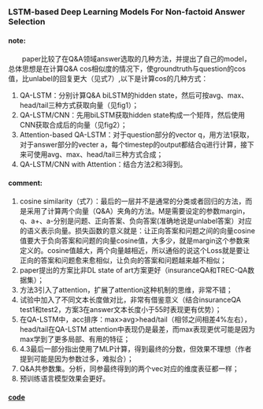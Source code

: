 ### LSTM-based Deep Learning Models For Non-factoid Answer Selection

#### note:
&emsp;&emsp;paper比较了在Q&A领域answer选取的几种方法，并提出了自己的model，总体思想是在计算Q&A cos相似度的情况下，使groundtruth与question的cos值，比unlabel的回复更大（见式7）,以下是计算cos的几种方式：
  
  1. QA-LSTM：分别计算Q&A biLSTM的hidden state，然后可按avg、max、head/tail三种方式获取向量（见fig1）；
  2. QA-LSTM/CNN：先用biLSTM获取hidden state构成一个矩阵，然后使用CNN获取合成后的向量（见fig2）；
  3. Attention-based QA-LSTM：对于question部分的vector q，用方法1获取，对于answer部分的vecter a，每个timestep的output都结合q进行计算，接下来可使用avg、max、head/tail三种方式合成；
  4. QA-LSTM/CNN with Attention：结合方法2和3得到。

#### comment:
  1. cosine similarity（式7）：最后的一层并不是通常的分类或者回归的方法，而是采用了计算两个向量（Q&A）夹角的方法。M是需要设定的参数margin，q、a+、a-分别是问题、正向答案、负向答案(准确地说是unlabel答案）对应的语义表示向量。损失函数的意义就是：让正向答案和问题之间的向量cosine值要大于负向答案和问题的向量cosine值，大多少，就是margin这个参数来定义的。cosine值越大，两个向量越相近，所以通俗的说这个Loss就是要让正向的答案和问题愈来愈相似，让负向的答案和问题越来越不相似；
  2. paper提出的方案比非DL state of art方案更好（insuranceQA和TREC-QA数据集）；
  3. 方法3引入了attention，扩展了attention这种机制的思维，非常不错；
  4. 试验中加入了不同文本长度做对比，非常有借鉴意义（结合insuranceQA test1和test2，方案3在answer文本长度小于55时表现更有优势）；
  5. 在QA-LSTM中，acc排序：max>avg>head/tail（相邻之间相差4%左右），head/tail在QA-LSTM attention中表现仍是最差，而max表现更优可能是因为max学到了更多局部、有用的特征；
  6. 4.3最后一部分指出使用了MLP计算，得到最终的分数，但效果不理想（作者提到可能是因为参数过多，难拟合）；
  7. Q&A共参数集。分析，同参最终得到的两个vec对应的维度表征都一样；
  8. 预训练语言模型效果会更好。

#### [code](https://github.com/sujitpal/dl-models-for-qa)
